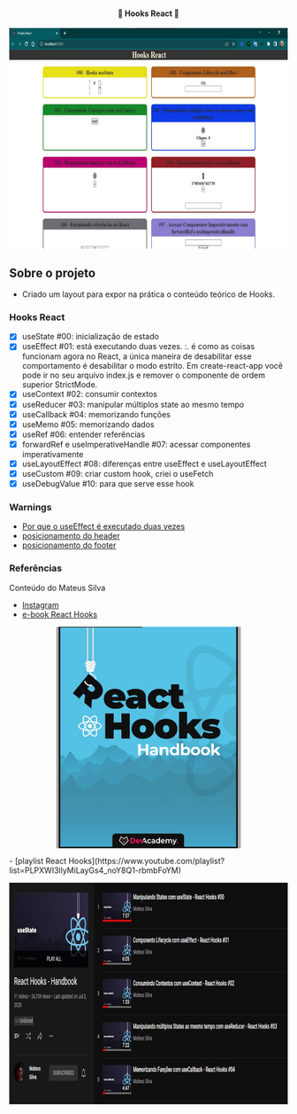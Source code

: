 <h4 align="center"> 
	🚧 Hooks React 🚀
</h4>

<p align="center" style="display: flex; align-items: flex-start; justify-content: center;">
  <img alt="versão 1 do projeto" title="#hooks-react" src="./.github/tela-3.jpg" height="400px">
</p> 

## Sobre o projeto

- Criado um layout para expor na prática o conteúdo teórico de Hooks.

### Hooks React

- [x] useState #00: inicialização de estado
- [x] useEffect #01: está executando duas vezes. :. é como as coisas funcionam agora no React, a única maneira de desabilitar esse comportamento é desabilitar o modo estrito. Em create-react-app você pode ir no seu arquivo index.js e remover o componente de ordem superior StrictMode.
- [x] useContext #02: consumir contextos 
- [x] useReducer #03: manipular múltiplos state ao mesmo tempo 
- [x] useCallback #04: memorizando funções 
- [x] useMemo #05: memorizando dados 
- [x] useRef #06: entender referências 
- [x] forwardRef e useImperativeHandle #07: acessar componentes imperativamente 
- [x] useLayoutEffect #08: diferenças entre useEffect e useLayoutEffect 
- [x] useCustom #09: criar custom hook, criei o useFetch  
- [x] useDebugValue #10: para que serve esse hook

### Warnings

- [Por que o useEffect é executado duas vezes](https://josiaspereira.com.br/por-que-o-useeffect-e-executado-duas-vezes/)
- [posicionamento do header](https://www.w3schools.com/howto/howto_css_fixed_menu.asp)
- [posicionamento do footer](https://www.w3schools.com/howto/howto_css_fixed_footer.asp)

### Referências

Conteúdo do Mateus Silva
- [Instagram](https://www.instagram.com/imateus.silva/)
- [e-book React Hooks](https://devacademy.com.br/ebooks/react-hooks/)
<p align="center" style="display: flex; align-items: flex-start; justify-content: center;">
  <img alt="versão 1 do projeto" title="#e-book React Hooks" src="./.github/react-hooks-ebook.jpg" height="400px">
</p> 
- [playlist React Hooks](https://www.youtube.com/playlist?list=PLPXWI3llyMiLayGs4_noY8Q1-rbmbFoYM)
<p align="center" style="display: flex; align-items: flex-start; justify-content: center;">
  <img alt="playlist React Hooks" title="#playlist React Hooks" src="./.github/react-hooks-playlist.jpg" height="400px">
</p>